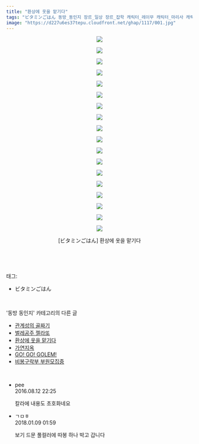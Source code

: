```yaml
---
title: "환상에 옷을 맡기다"
tags: "ビタミンごはん 동방_동인지 장르_일상 장르_잡학 캐릭터_레이무 캐릭터_마리사 캐릭터_사나에 캐릭터_유카리"
image: "https://d227u6es37tepu.cloudfront.net/ghap/1117/001.jpg"
---
```

<div class="article">
<p style="text-align: center; clear: none; float: none;"><img src="{{ site.imgserver6 }}/ghap/1117/001.jpg"/></p>
<p style="text-align: center; clear: none; float: none;"><img src="{{ site.imgserver6 }}/ghap/1117/002.jpg"/></p>
<p style="text-align: center; clear: none; float: none;"><img src="{{ site.imgserver6 }}/ghap/1117/003.jpg"/></p>
<p style="text-align: center; clear: none; float: none;"><img src="{{ site.imgserver6 }}/ghap/1117/004.jpg"/></p>
<p style="text-align: center; clear: none; float: none;"><img src="{{ site.imgserver6 }}/ghap/1117/005.jpg"/></p>
<p style="text-align: center; clear: none; float: none;"><img src="{{ site.imgserver6 }}/ghap/1117/006.jpg"/></p>
<p style="text-align: center; clear: none; float: none;"><img src="{{ site.imgserver6 }}/ghap/1117/007.jpg"/></p>
<p style="text-align: center; clear: none; float: none;"><img src="{{ site.imgserver6 }}/ghap/1117/008.jpg"/></p>
<p style="text-align: center; clear: none; float: none;"><img src="{{ site.imgserver6 }}/ghap/1117/009.jpg"/></p>
<p style="text-align: center; clear: none; float: none;"><img src="{{ site.imgserver6 }}/ghap/1117/010.jpg"/></p>
<p style="text-align: center; clear: none; float: none;"><img src="{{ site.imgserver6 }}/ghap/1117/011.jpg"/></p>
<p style="text-align: center; clear: none; float: none;"><img src="{{ site.imgserver6 }}/ghap/1117/012.jpg"/></p>
<p style="text-align: center; clear: none; float: none;"><img src="{{ site.imgserver6 }}/ghap/1117/013.jpg"/></p>
<p style="text-align: center; clear: none; float: none;"><img src="{{ site.imgserver6 }}/ghap/1117/014.jpg"/></p>
<p style="text-align: center; clear: none; float: none;"><img src="{{ site.imgserver6 }}/ghap/1117/015.jpg"/></p>
<p style="text-align: center; clear: none; float: none;"><img src="{{ site.imgserver6 }}/ghap/1117/016.jpg"/></p>
<p style="text-align: center; clear: none; float: none;"><img src="{{ site.imgserver6 }}/ghap/1117/017.jpg"/></p>
<p style="text-align: center; clear: none; float: none;"><img src="{{ site.imgserver6 }}/ghap/1117/018.jpg"/></p>
<p style="text-align: center; clear: none; float: none;">[ビタミンごはん] 환상에 옷을 맡기다</p>
<p><br/></p>
</div><br/>
<div class="tagTrail">
<p>태그: </p>
<ul>
<li>ビタミンごはん</li>
</ul>
</div><br/>
<div class="another">
<p>'동방 동인지' 카테고리의 다른 글</p>
<ul>
<li><a href="/ghap_1120">관계성의 골짜기</a></li>
<li><a href="/ghap_1119">벌레공주 젤라또</a></li>
<li><a href="/ghap_1117">환상에 옷을 맡기다</a></li>
<li><a href="/ghap_1116">가연지옥</a></li>
<li><a href="/ghap_1115">GO! GO! GOLEM!</a></li>
<li><a href="/ghap_1114">비봉구락부 부원모집중</a></li>
</ul>
</div><br/>
<div class="cb_module cb_fluid">
<div class="cb_wrt cb_profile">
<div class="comment">
<ul>
<li class="cb_thumb_off" id="comment14780431">
<div class="cb_comment_area">
<div class="cb_info_area">
<div class="cb_section">
<span class="cb_nick_name">pee</span>
</div>
<div class="cb_section">
<span class="cb_date">2016.08.12 22:25 </span>
</div>
</div>
<div class="cb_dsc_comment">
<p class="cb_dsc">
											칼라에 내용도 초호화네요
										</p>
</div>
</div></li>
<li class="cb_thumb_off" id="comment15169634">
<div class="cb_comment_area">
<div class="cb_info_area">
<div class="cb_section">
<span class="cb_nick_name">ㄱㅁㅎ</span>
</div>
<div class="cb_section">
<span class="cb_date">2018.01.09 01:59 </span>
</div>
</div>
<div class="cb_dsc_comment">
<p class="cb_dsc">
											보기 드문 풀컬러에 따봉 하나 박고 갑니다
										</p>
</div>
</div></li>
</ul>
</div>
</div><!-- commentList close -->
</div><br/>
